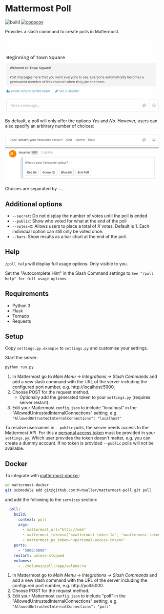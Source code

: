 # Mattermost Poll

![build](https://travis-ci.com/M-Mueller/mattermost-poll.svg?branch=master) [![codecov](https://codecov.io/gh/M-Mueller/mattermost-poll/branch/master/graph/badge.svg)](https://codecov.io/gh/M-Mueller/mattermost-poll)

Provides a slash command to create polls in Mattermost.

![Example](/doc/example_yes_no.gif)

By default, a poll will only offer the options *Yes* and *No*. However, users can also specify an arbitrary number of choices:

![Example](/doc/example_colours.png)

Choices are separated by `--`.

## Additional options

- `--secret`: Do not display the number of votes until the poll is ended
- `--public`: Show who voted for what at the end of the poll
- `--votes=X`: Allows users to place a total of *X* votes. Default is 1. Each individual option can still only be voted once.
- `--bars`: Show results as a bar chart at the end of the poll.

## Help

`/poll help` will display full usage options. Only visible to you.

Set the "Autocomplete Hint" in the Slash Command settings to `See "/poll help" for full usage options`

## Requirements

- Python 3
- Flask
- Tornado
- Requests

## Setup

Copy `settings.py.example` to `settings.py` and customise your settings.

Start the server:

```bash
python run.py
```

1. In Mattermost go to *Main Menu -> Integrations -> Slash Commands* and add a new slash command with the URL of the server including the configured port number, e.g. http://localhost:5000.
1. Choose POST for the request method.
    - Optionally add the generated token to your `settings.py` (requires server restart).
1. Edit your Mattermost `config.json` to include "localhost" in the "AllowedUntrustedInternalConnections" setting, e.g. `"AllowedUntrustedInternalConnections": "localhost"`

To resolve usernames in `--public` polls, the server needs access to the
Mattermost API. For this a [personal access token](https://docs.mattermost.com/developer/personal-access-tokens.html) must be provided in your `settings.py`. Which user provides the token doesn't matter, e.g. you can create a dummy account. If no token is provided `--public` polls will not be available.

## Docker

To integrate with [mattermost-docker](https://github.com/mattermost/mattermost-docker):

```bash
cd mattermost-docker
git submodule add git@github.com:M-Mueller/mattermost-poll.git poll
```

and add the following to the `services` section:

```yaml
  poll:
    build:
      context: poll
      args:
        - mattermost_url="http://web"
        - mattermost_tokens=['<mattermost-token-1>', '<mattermost-token-2>']
        - mattermost_pa_token="<personal-access-token>"
    ports:
      - "5000:5000"
    restart: unless-stopped
    volumes:
      - ./volumes/poll:/app/volume:rw
```

1. In Mattermost go to *Main Menu -> Integrations -> Slash Commands* and add a new slash command with the URL of the server including the configured port number, e.g. http://poll:5000.
1. Choose POST for the request method.
1. Edit your Mattermost `config.json` to include "poll" in the "AllowedUntrustedInternalConnections" setting, e.g. `"AllowedUntrustedInternalConnections": "poll"`
